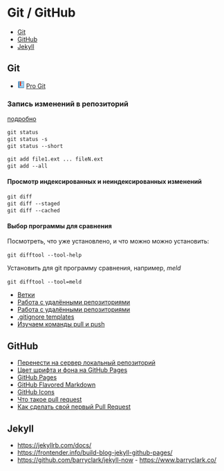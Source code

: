 # Git / GitHub

* [Git](#git)
* [GitHub](#github)
* [Jekyll](#jekyll)


## Git

- ![Book](/i/b.png) [Pro Git](https://git-scm.com/book/ru/v2)


### Запись изменений в репозиторий

[подробно](https://git-scm.com/book/ru/v2/%D0%9E%D1%81%D0%BD%D0%BE%D0%B2%D1%8B-Git-%D0%97%D0%B0%D0%BF%D0%B8%D1%81%D1%8C-%D0%B8%D0%B7%D0%BC%D0%B5%D0%BD%D0%B5%D0%BD%D0%B8%D0%B9-%D0%B2-%D1%80%D0%B5%D0%BF%D0%BE%D0%B7%D0%B8%D1%82%D0%BE%D1%80%D0%B8%D0%B9)

```
git status
git status -s
git status --short
```

```
git add file1.ext ... fileN.ext
git add --all
```

#### Просмотр индексированных и неиндексированных изменений

```
git diff
git diff --staged
git diff --cached
```

#### Выбор программы для сравнения

Посмотреть, что уже установлено, и что можно можно установить:

```git difftool --tool-help```

Установить для git программу сравнения, например, _meld_

```git difftool --tool=meld```


- [Ветки](branches)
- [Работа с удалёнными репозиториями](remote)
- [Работа с удалёнными репозиториями](https://git-scm.com/book/ru/v2/%D0%9E%D1%81%D0%BD%D0%BE%D0%B2%D1%8B-Git-%D0%A0%D0%B0%D0%B1%D0%BE%D1%82%D0%B0-%D1%81-%D1%83%D0%B4%D0%B0%D0%BB%D1%91%D0%BD%D0%BD%D1%8B%D0%BC%D0%B8-%D1%80%D0%B5%D0%BF%D0%BE%D0%B7%D0%B8%D1%82%D0%BE%D1%80%D0%B8%D1%8F%D0%BC%D0%B8)
- [.gitignore templates](https://github.com/github/gitignore)
- [Изучаем команды pull и push](https://monsterlessons.com/project/lessons/git-izuchaem-komandy-pull-i-push)

<a href="github"></a>

## GitHub

- [Перенести на сервер локальный репозиторий](repo2server)
- [Цвет шрифта и фона на GitHub Pages](pages_css)
- [GitHub Pages](pages)
- [GitHub Flavored Markdown](gfm)
- [GitHub Icons](github_icons)
- [Что такое pull request](http://ivan.rolik.name/2013/01/29/pull-request-without-fork-github/)
- [Как сделать свой первый Pull Request](https://rustycrate.ru/%D1%80%D1%83%D0%BA%D0%BE%D0%B2%D0%BE%D0%B4%D1%81%D1%82%D0%B2%D0%B0/2016/03/07/contributing.html)

<a href="jekyll"></a>

## Jekyll

- <https://jekyllrb.com/docs/>
- <https://frontender.info/build-blog-jekyll-github-pages/>
- <https://github.com/barryclark/jekyll-now> - <https://www.barryclark.co/>
